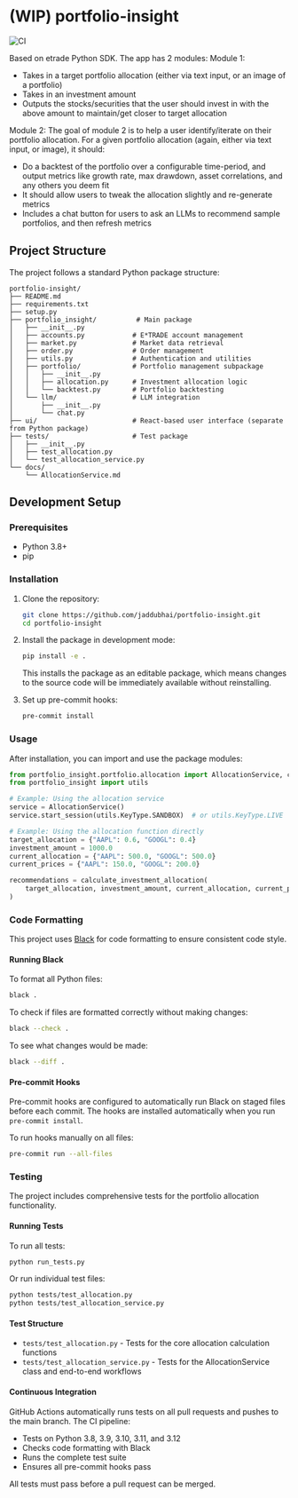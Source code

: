 # (WIP) portfolio-insight

![CI](https://github.com/jaddubhai/portfolio-insight/workflows/CI/badge.svg)

Based on etrade Python SDK. The app has 2 modules:
Module 1:
- Takes in a target portfolio allocation (either via text input, or an image of a portfolio)
- Takes in an investment amount
- Outputs the stocks/securities that the user should invest in with the above amount to maintain/get closer to target allocation

Module 2:
The goal of module 2 is to help a user identify/iterate on their portfolio allocation. For a given portfolio allocation (again, either via text input, or image), it should:
- Do a backtest of the portfolio over a configurable time-period, and output metrics like growth rate, max drawdown, asset correlations, and any others you deem fit
- It should allow users to tweak the allocation slightly and re-generate metrics
- Includes a chat button for users to ask an LLMs to recommend sample portfolios, and then refresh metrics

## Project Structure

The project follows a standard Python package structure:

```
portfolio-insight/
├── README.md
├── requirements.txt
├── setup.py
├── portfolio_insight/          # Main package
│   ├── __init__.py
│   ├── accounts.py            # E*TRADE account management
│   ├── market.py              # Market data retrieval
│   ├── order.py               # Order management
│   ├── utils.py               # Authentication and utilities
│   ├── portfolio/             # Portfolio management subpackage
│   │   ├── __init__.py
│   │   ├── allocation.py      # Investment allocation logic
│   │   └── backtest.py        # Portfolio backtesting
│   └── llm/                   # LLM integration
│       ├── __init__.py
│       └── chat.py
├── ui/                        # React-based user interface (separate from Python package)
├── tests/                     # Test package
│   ├── __init__.py
│   ├── test_allocation.py
│   └── test_allocation_service.py
└── docs/
    └── AllocationService.md
```

## Development Setup

### Prerequisites

- Python 3.8+
- pip

### Installation

1. Clone the repository:
   ```bash
   git clone https://github.com/jaddubhai/portfolio-insight.git
   cd portfolio-insight
   ```

2. Install the package in development mode:
   ```bash
   pip install -e .
   ```
   
   This installs the package as an editable package, which means changes to the source code 
   will be immediately available without reinstalling.

3. Set up pre-commit hooks:
   ```bash
   pre-commit install
   ```

### Usage

After installation, you can import and use the package modules:

```python
from portfolio_insight.portfolio.allocation import AllocationService, calculate_investment_allocation
from portfolio_insight import utils

# Example: Using the allocation service
service = AllocationService()
service.start_session(utils.KeyType.SANDBOX)  # or utils.KeyType.LIVE

# Example: Using the allocation function directly
target_allocation = {"AAPL": 0.6, "GOOGL": 0.4}
investment_amount = 1000.0
current_allocation = {"AAPL": 500.0, "GOOGL": 500.0}
current_prices = {"AAPL": 150.0, "GOOGL": 200.0}

recommendations = calculate_investment_allocation(
    target_allocation, investment_amount, current_allocation, current_prices
)
```

### Code Formatting

This project uses [Black](https://github.com/psf/black) for code formatting to ensure consistent code style.

#### Running Black

To format all Python files:
```bash
black .
```

To check if files are formatted correctly without making changes:
```bash
black --check .
```

To see what changes would be made:
```bash
black --diff .
```

#### Pre-commit Hooks

Pre-commit hooks are configured to automatically run Black on staged files before each commit. The hooks are installed automatically when you run `pre-commit install`.

To run hooks manually on all files:
```bash
pre-commit run --all-files
```

### Testing

The project includes comprehensive tests for the portfolio allocation functionality.

#### Running Tests

To run all tests:
```bash
python run_tests.py
```

Or run individual test files:
```bash
python tests/test_allocation.py
python tests/test_allocation_service.py
```

#### Test Structure

- `tests/test_allocation.py` - Tests for the core allocation calculation functions
- `tests/test_allocation_service.py` - Tests for the AllocationService class and end-to-end workflows

#### Continuous Integration

GitHub Actions automatically runs tests on all pull requests and pushes to the main branch. The CI pipeline:

- Tests on Python 3.8, 3.9, 3.10, 3.11, and 3.12
- Checks code formatting with Black
- Runs the complete test suite
- Ensures all pre-commit hooks pass

All tests must pass before a pull request can be merged.
